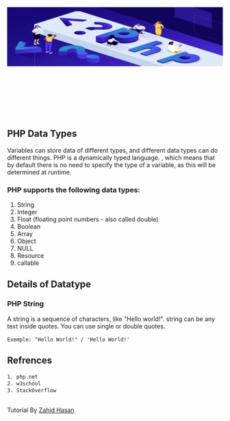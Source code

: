 <p align="center" style="font-size:40px; font-weight:bold;">
    <br/>
    <br/>
    <a href="#" target="_blank">
        <img src="../logo.png">
    </a>
    <br/> 
    <br/> 
</p>
<br/>

## PHP Data Types

Variables can store data of different types, and different data types can do different things. PHP is a dynamically typed language. , which means that by default there is no need to specify the type of a variable, as this will be determined at runtime.

### PHP supports the following data types:

1. String
2. Integer
3. Float (floating point numbers - also called double)
4. Boolean
5. Array
6. Object
7. NULL
8. Resource
9. callable

## Details of Datatype

### PHP String
A string is a sequence of characters, like "Hello world!". string can be any text inside quotes. You can use single or double quotes.

    Exemple: "Hello World!" / 'Hello World!'

## Refrences 
    1. php.net
    2. w3school
    3. StackOverflow 

##
Tutorial By [Zahid Hasan](https://github.com/ZahidHasan71)
